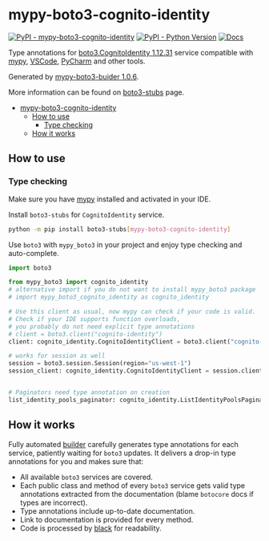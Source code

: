 # mypy-boto3-cognito-identity

[![PyPI - mypy-boto3-cognito-identity](https://img.shields.io/pypi/v/mypy-boto3-cognito-identity.svg?color=blue)](https://pypi.org/project/mypy-boto3-cognito-identity)
[![PyPI - Python Version](https://img.shields.io/pypi/pyversions/mypy-boto3-cognito-identity.svg?color=blue)](https://pypi.org/project/mypy-boto3-cognito-identity)
[![Docs](https://img.shields.io/readthedocs/mypy-boto3-builder.svg?color=blue)](https://mypy-boto3-builder.readthedocs.io/)

Type annotations for
[boto3.CognitoIdentity 1.12.31](https://boto3.amazonaws.com/v1/documentation/api/1.12.31/reference/services/cognito-identity.html#CognitoIdentity) service
compatible with [mypy](https://github.com/python/mypy), [VSCode](https://code.visualstudio.com/),
[PyCharm](https://www.jetbrains.com/pycharm/) and other tools.

Generated by [mypy-boto3-buider 1.0.6](https://github.com/vemel/mypy_boto3_builder).

More information can be found on [boto3-stubs](https://pypi.org/project/boto3-stubs/) page.

- [mypy-boto3-cognito-identity](#mypy-boto3-cognito-identity)
  - [How to use](#how-to-use)
    - [Type checking](#type-checking)
  - [How it works](#how-it-works)

## How to use

### Type checking

Make sure you have [mypy](https://github.com/python/mypy) installed and activated in your IDE.

Install `boto3-stubs` for `CognitoIdentity` service.

```bash
python -m pip install boto3-stubs[mypy-boto3-cognito-identity]
```

Use `boto3` with `mypy_boto3` in your project and enjoy type checking and auto-complete.

```python
import boto3

from mypy_boto3 import cognito_identity
# alternative import if you do not want to install mypy_boto3 package
# import mypy_boto3_cognito_identity as cognito_identity

# Use this client as usual, now mypy can check if your code is valid.
# Check if your IDE supports function overloads,
# you probably do not need explicit type annotations
# client = boto3.client("cognito-identity")
client: cognito_identity.CognitoIdentityClient = boto3.client("cognito-identity")

# works for session as well
session = boto3.session.Session(region="us-west-1")
session_client: cognito_identity.CognitoIdentityClient = session.client("cognito-identity")


# Paginators need type annotation on creation
list_identity_pools_paginator: cognito_identity.ListIdentityPoolsPaginator = client.get_paginator("list_identity_pools")
```

## How it works

Fully automated [builder](https://github.com/vemel/mypy_boto3_builder) carefully generates
type annotations for each service, patiently waiting for `boto3` updates. It delivers
a drop-in type annotations for you and makes sure that:

- All available `boto3` services are covered.
- Each public class and method of every `boto3` service gets valid type annotations
  extracted from the documentation (blame `botocore` docs if types are incorrect).
- Type annotations include up-to-date documentation.
- Link to documentation is provided for every method.
- Code is processed by [black](https://github.com/psf/black) for readability.